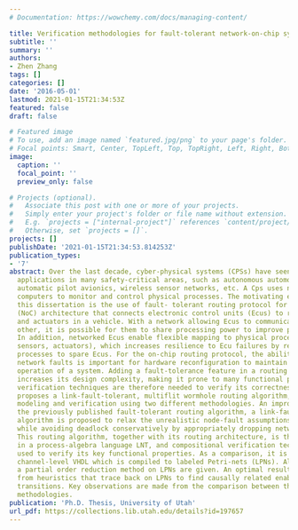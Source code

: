 ```yaml
---
# Documentation: https://wowchemy.com/docs/managing-content/

title: Verification methodologies for fault-tolerant network-on-chip systems
subtitle: ''
summary: ''
authors:
- Zhen Zhang
tags: []
categories: []
date: '2016-05-01'
lastmod: 2021-01-15T21:34:53Z
featured: false
draft: false

# Featured image
# To use, add an image named `featured.jpg/png` to your page's folder.
# Focal points: Smart, Center, TopLeft, Top, TopRight, Left, Right, BottomLeft, Bottom, BottomRight.
image:
  caption: ''
  focal_point: ''
  preview_only: false

# Projects (optional).
#   Associate this post with one or more of your projects.
#   Simply enter your project's folder or file name without extension.
#   E.g. `projects = ["internal-project"]` references `content/project/deep-learning/index.md`.
#   Otherwise, set `projects = []`.
projects: []
publishDate: '2021-01-15T21:34:53.814253Z'
publication_types:
- '7'
abstract: Over the last decade, cyber-physical systems (CPSs) have seen significant
  applications in many safety-critical areas, such as autonomous automotive systems,
  automatic pilot avionics, wireless sensor networks, etc. A Cps uses networked embedded
  computers to monitor and control physical processes. The motivating example for
  this dissertation is the use of fault- tolerant routing protocol for a Network-on-Chip
  (NoC) architecture that connects electronic control units (Ecus) to regulate sensors
  and actuators in a vehicle. With a network allowing Ecus to communicate with each
  other, it is possible for them to share processing power to improve performance.
  In addition, networked Ecus enable flexible mapping to physical processes (e.g.,
  sensors, actuators), which increases resilience to Ecu failures by reassigning physical
  processes to spare Ecus. For the on-chip routing protocol, the ability to tolerate
  network faults is important for hardware reconfiguration to maintain the normal
  operation of a system. Adding a fault-tolerance feature in a routing protocol, however,
  increases its design complexity, making it prone to many functional problems. Formal
  verification techniques are therefore needed to verify its correctness. This dissertation
  proposes a link-fault-tolerant, multiflit wormhole routing algorithm, and its formal
  modeling and verification using two different methodologies. An improvement upon
  the previously published fault-tolerant routing algorithm, a link-fault routing
  algorithm is proposed to relax the unrealistic node-fault assumptions of these algorithms,
  while avoiding deadlock conservatively by appropriately dropping network packets.
  This routing algorithm, together with its routing architecture, is then modeled
  in a process-algebra language LNT, and compositional verification techniques are
  used to verify its key functional properties. As a comparison, it is modeled using
  channel-level VHDL which is compiled to labeled Petri-nets (LPNs). Algorithms for
  a partial order reduction method on LPNs are given. An optimal result is obtained
  from heuristics that trace back on LPNs to find causally related enabled predecessor
  transitions. Key observations are made from the comparison between these two verification
  methodologies.
publication: 'Ph.D. Thesis, University of Utah'
url_pdf: https://collections.lib.utah.edu/details?id=197657
---
```

